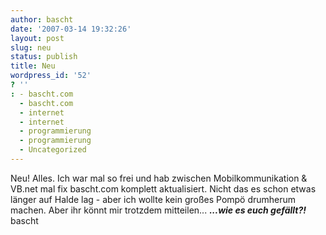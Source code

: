 ```yaml
---
author: bascht
date: '2007-03-14 19:32:26'
layout: post
slug: neu
status: publish
title: Neu
wordpress_id: '52'
? ''
: - bascht.com
  - bascht.com
  - internet
  - internet
  - programmierung
  - programmierung
  - Uncategorized
---
```


Neu! Alles. Ich war mal so frei und hab zwischen Mobilkommunikation
& VB.net mal fix bascht.com komplett aktualisiert. Nicht das es
schon etwas länger auf Halde lag - aber ich wollte kein großes
Pompö drumherum machen. Aber ihr könnt mir trotzdem mitteilen...
***...wie es euch gefällt?!***
bascht



